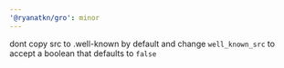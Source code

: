 ```yaml
---
'@ryanatkn/gro': minor
---
```


dont copy src to .well-known by default and
change `well_known_src` to accept a boolean that defaults to `false`
